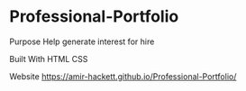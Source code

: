 # Professional-Portfolio

Purpose
Help generate interest for hire

Built With
HTML
CSS


Website
https://amir-hackett.github.io/Professional-Portfolio/

